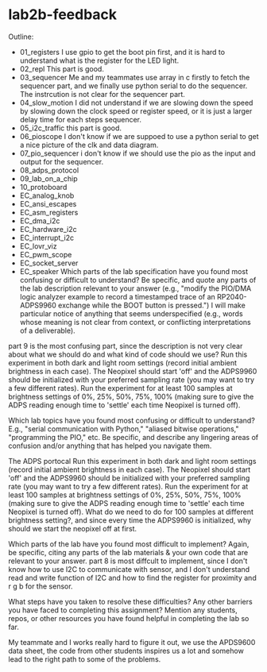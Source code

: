 # lab2b-feedback

Outline:
- 01_registers I use gpio to get the boot pin first, and it is hard to understand what is the register for the LED light.
- 02_repl This part is good.
- 03_sequencer Me and my teammates use array in c firstly to fetch the sequencer part, and we finally use python serial to do the sequencer. The instrcution is not clear for the sequencer part.
- 04_slow_motion I did not understand if we are slowing down the speed by slowing down the clock speed or register speed, or it is just a larger delay time for each steps sequencer. 
- 05_i2c_traffic
this part is good.
- 06_pioscope
I don't know if we are suppoed to use a python serial to get a nice picture of the clk and data diagram. 
- 07_pio_sequencer
i don't know if we should use the pio as the input and output for the sequencer.
- 08_adps_protocol
- 09_lab_on_a_chip
- 10_protoboard
- EC_analog_knob
- EC_ansi_escapes
- EC_asm_registers
- EC_dma_i2c
- EC_hardware_i2c
- EC_interrupt_i2c
- EC_lovr_viz
- EC_pwm_scope
- EC_socket_server
- EC_speaker
Which parts of the lab specification have you found most confusing or difficult to understand? Be specific, and quote any parts of the lab description relevant to your answer (e.g., "modify the PIO/DMA logic analyzer example to record a timestamped trace of an RP2040-ADPS9960 exchange while the BOOT button is pressed.") I will make particular notice of anything that seems underspecified (e.g., words whose meaning is not clear from context, or conflicting interpretations of a deliverable).

part 9 is the most confusing part, since the description is not very clear about what we should do and what kind of code should we use?
Run this experiment in both dark and light room settings (record initial ambient brightness in each case). The Neopixel should start 'off' and the ADPS9960 should be initialized with your preferred sampling rate (you may want to try a few different rates). Run the experiment for at least 100 samples at brightness settings of 0%, 25%, 50%, 75%, 100% (making sure to give the ADPS reading enough time to 'settle' each time Neopixel is turned off).

Which lab topics have you found most confusing or difficult to understand? E.g., "serial communication with Python," "aliased bitwise operations," "programming the PIO," etc. Be specific, and describe any lingering areas of confusion and/or anything that has helped you navigate them.

The ADPS portocal 
Run this experiment in both dark and light room settings (record initial ambient brightness in each case). The Neopixel should start 'off' and the ADPS9960 should be initialized with your preferred sampling rate (you may want to try a few different rates). Run the experiment for at least 100 samples at brightness settings of 0%, 25%, 50%, 75%, 100% (making sure to give the ADPS reading enough time to 'settle' each time Neopixel is turned off). 
What do we need to do for 100 samples at different brightness setting?, and since every time the ADPS9960 is initialized, why should we start the neopixel off at first. 


Which parts of the lab have you found most difficult to implement? Again, be specific, citing any parts of the lab materials & your own code that are relevant to your answer.
part 8 is most diffcult to implement, since I don't know how to use I2C to communicate with sensor, and I don't understand read and write function of I2C and how to find the register for proximity and r g b for the sensor. 

What steps have you taken to resolve these difficulties? Any other barriers you have faced to completing this assignment? Mention any students, repos, or other resources you have found helpful in completing the lab so far.

My teammate and I works really hard to figure it out, we use the APDS9600 data sheet, the code from other students inspires us a lot and somehow lead to the right path to some of the problems. 
